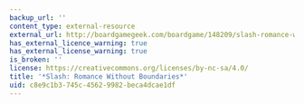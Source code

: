 ```yaml
---
backup_url: ''
content_type: external-resource
external_url: http://boardgamegeek.com/boardgame/148209/slash-romance-without-boundaries
has_external_licence_warning: true
has_external_license_warning: true
is_broken: ''
license: https://creativecommons.org/licenses/by-nc-sa/4.0/
title: '*Slash: Romance Without Boundaries*'
uid: c8e9c1b3-745c-4562-9982-beca4dcae1df
---
```

